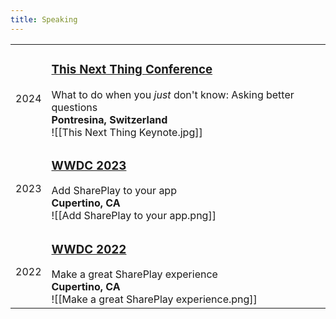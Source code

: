 ```yaml
---
title: Speaking
---
```


|       |                                                                                                             |
| :---- | :---------------------------------------------------------------------------------------------------------- |
| <br>2024  | <h3>[This Next Thing Conference](https://www.youtube.com/watch?v=hilG2GCj5Ts&t=530s)</h3>What to do when you _just_ don't know: Asking better questions<br>**Pontresina, Switzerland** <br> ![[This Next Thing Keynote.jpg]]  |
| <br>2023  | <h3>[WWDC 2023](https://developer.apple.com/videos/play/wwdc2023/10239/)</h3>Add SharePlay to your app<br>**Cupertino, CA**  <br> ![[Add SharePlay to your app.png]]                 |
| <br>2022  | <h3>[WWDC 2022](https://developer.apple.com/videos/play/wwdc2022/10139/)</h3>Make a great SharePlay experience<br>**Cupertino, CA** <br> ![[Make a great SharePlay experience.png]]  |